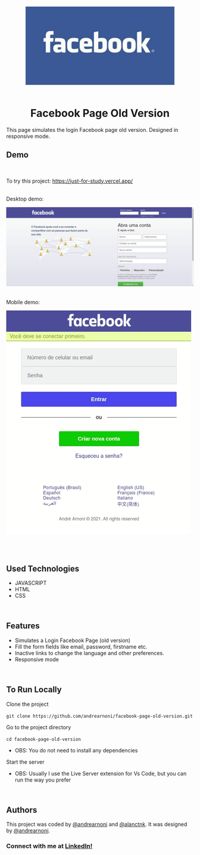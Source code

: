 <p align="center">
  <img src="./images/facebook-logo1.jpg" width="400px"><br><br>
<p>

<h1 align="center">Facebook Page Old Version</h1>

This page simulates the login Facebook page old version. Designed in responsive mode.

## Demo

<br>

To try this project: https://just-for-study.vercel.app/<br><br>

Desktop demo:

<img src="./images/gif-desktop.gif"><br><br>

Mobile demo: 

<img src="./images/gif-mobile.gif"><br><br>

<br>

## Used Technologies

* JAVASCRIPT
* HTML
* CSS

<br>

## Features

* Simulates a Login Facebook Page (old version)
* Fill the form fields like email, password, firstname etc.
* Inactive links to change the language and other preferences.
* Responsive mode

<br>

## To Run Locally


Clone the project

`git clone https://github.com/andrearnoni/facebook-page-old-version.git`

Go to the project directory

`cd facebook-page-old-version`

- OBS: You do not need to install any dependencies

Start the server

- OBS: Usually I use the Live Server extension for Vs Code, but you can run the way you prefer

<br>

## Authors

This project was coded by [@andrearnoni](https://github.com/andrearnoni) and [@alanctnk](https://github.com/alanctnk). It was designed by [@andrearnoni](https://github.com/andrearnoni).

### Connect with me at [LinkedIn!](https://www.linkedin.com/in/andrearnoni/) 